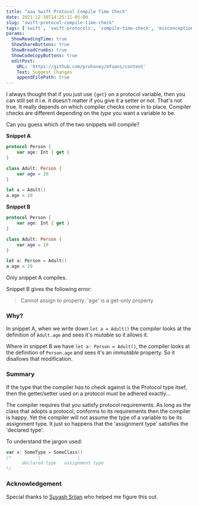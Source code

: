 ```yaml
---
title: "aaa Swift Protocol Compile Time Check"
date: 2021-12-30T14:25:11-05:00
slug: "swift-protocol-compile-time-check"
tags: ['swift', 'swift-protocols', 'compile-time-check', 'misconception']
params:
  ShowReadingTime: true
  ShowShareButtons: true
  ShowBreadCrumbs: true
  ShowCodeCopyButtons: true
  editPost:
    URL: 'https://github.com/prohoney/mfaani/content'
    Text: Suggest Changes
    appendFilePath: true
---
```


I always thought that if you just use `{get}` on a protocol variable, then you can still set it i.e. it doesn't matter if you give it a setter or not. That's not true. It really depends on which compiler checks come in to place. Compiler checks are different depending on the _type_ you want a variable to be. 

Can you guess which of the two snippets will compile? 

**Snippet A**

```swift
protocol Person {
    var age: Int { get }
}

class Adult: Person { 
    var age = 20
}

let a = Adult()
a.age = 20
```

**Snippet B**

```swift
protocol Person {
    var age: Int { get }
}

class Adult: Person { 
    var age = 10
}

let a: Person = Adult()
a.age = 20
```

Only snippet A compiles. 

Snippet B gives the following error: 

> Cannot assign to property: 'age' is a get-only property


### Why?

In snippet A, when we write down `let a = Adult()` the compiler looks at the definition of `Adult.age` and sees it's _mutable_ so it allows it. 

 Where in snippet B we have `let a: Person = Adult()`, the compiler looks at the definition of `Person.age` and sees it's an _immutable_ property. So it disallows that modification. 

### Summary

If the type that the compiler has to check against is the Protocol type itsef, then the getter/setter used on a protocol must be adhered exactly...

The compiler requires that you satisfy protocol requirements. As long as the class that adopts a protocol, conforms to its requirements then the compiler is happy. Yet the compiler will not assume the type of a variable to be its assignment type. It just so happens that the 'assignment type' satisfies the 'declared type'. 

To understand the jargon used: 

```swift
var x: SomeType = SomeClass()
/*          |              | 
      declared type   assignment type
*/
```

### Acknowledgement

Special thanks to [Suyash Srijan](https://twitter.com/suyashsrijan) who helped me figure this out.